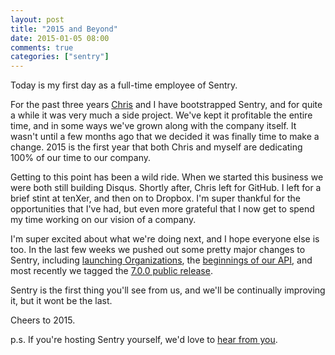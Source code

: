 ```yaml
---
layout: post
title: "2015 and Beyond"
date: 2015-01-05 08:00
comments: true
categories: ["sentry"]
---
```


Today is my first day as a full-time employee of Sentry.

For the past three years [Chris](https://twitter.com/ckj) and I have bootstrapped Sentry, and for quite a while it was very much a side project. We've kept it profitable the entire time, and in some ways we've grown along with the company itself. It wasn't until a few months ago that we decided it was finally time to make a change. 2015 is the first year that both Chris and myself are dedicating 100% of our time to our company.

Getting to this point has been a wild ride. When we started this business we were both still building Disqus. Shortly after, Chris left for GitHub. I left for a brief stint at tenXer, and then on to Dropbox. I'm super thankful for the opportunities that I've had, but even more grateful that I now get to spend my time working on our vision of a company.

I'm super excited about what we're doing next, and I hope everyone else is too. In the last few weeks we pushed out some pretty major changes to Sentry, including [launching Organizations](http://blog.getsentry.com/2014/12/15/introducing-organizations.html), the [beginnings of our API](http://blog.getsentry.com/2014/12/18/sentry-api.html), and most recently we tagged the [7.0.0 public release](http://sentry.readthedocs.org/en/latest/changelog/index.html#version-7-0-0).

Sentry is the first thing you'll see from us, and we'll be continually improving it, but it wont be the last.

Cheers to 2015.

p.s. If you're hosting Sentry yourself, we'd love to [hear from you](mailto:hello@getsentry.com).
